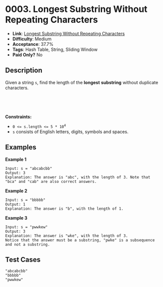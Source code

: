 # 0003. Longest Substring Without Repeating Characters

- **Link**: [Longest Substring Without Repeating Characters](https://leetcode.com/problems/longest-substring-without-repeating-characters/)
- **Difficulty**: Medium
- **Acceptance**: 37.7%
- **Tags**: Hash Table, String, Sliding Window
- **Paid Only?** No

## Description

<p>Given a string <code>s</code>, find the length of the <strong>longest</strong> <span data-keyword="substring-nonempty"><strong>substring</strong></span> without duplicate characters.</p>

<p>&nbsp;</p>












<p>&nbsp;</p>
<p><strong>Constraints:</strong></p>

<ul>
	<li><code>0 &lt;= s.length &lt;= 5 * 10<sup>4</sup></code></li>
	<li><code>s</code> consists of English letters, digits, symbols and spaces.</li>
</ul>

## Examples

**Example 1**

```text
Input: s = "abcabcbb"
Output: 3
Explanation: The answer is "abc", with the length of 3. Note that "bca" and "cab" are also correct answers.
```

**Example 2**

```text
Input: s = "bbbbb"
Output: 1
Explanation: The answer is "b", with the length of 1.
```

**Example 3**

```text
Input: s = "pwwkew"
Output: 3
Explanation: The answer is "wke", with the length of 3.
Notice that the answer must be a substring, "pwke" is a subsequence and not a substring.
```

## Test Cases

```text
"abcabcbb"
"bbbbb"
"pwwkew"
```
